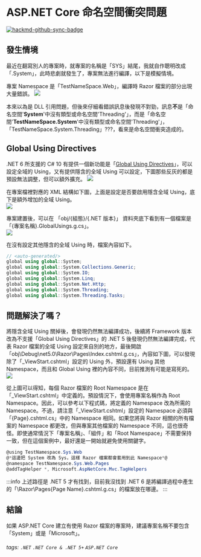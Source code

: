 # ASP.NET Core 命名空間衝突問題

[![hackmd-github-sync-badge](https://hackmd.io/eNFyilwkRxeJfYM8bqpJWA/badge)](https://hackmd.io/eNFyilwkRxeJfYM8bqpJWA)

## 發生情境
最近在翻寫別人的專案時，就專案的名稱是「SYS」結尾，我就自作聰明改成「.System」，此時悲劇就發生了，專案無法進行編譯，以下是模擬情境。

專案 Namespace 是「TestNameSpace.Web」，編譯時 Razor 檔案的部分出現大量錯誤。
![](https://i.imgur.com/7HdXqgc.png)

本來以為是 DLL 引用問題，但後來仔細看錯誤訊息後發現不對勁，訊息**不**是「命名空間'**System**'中沒有類型或命名空間'Threading'」，而是「命名空間'**TestNameSpace.System**'中沒有類型或命名空間'Threading'」，「TestNameSpace.System.Threading」???，看來是命名空間衝突造成的。

## Global Using Directives
.NET 6 所支援的 C# 10 有提供一個新功能是「[Global Using Directives](https://learn.microsoft.com/zh-tw/dotnet/csharp/whats-new/csharp-10#global-using-directives)」，可以設定全域的 Using，又有提供隱含的全域 Using 可以設定，下圖那些反灰的都是預設無法調整，但可以額外擴充。
![](https://i.imgur.com/TgKXsKo.png)

在專案檔裡對應的 XML 結構如下圖，上面是設定是否要啟用隱含全域 Using，底下是額外增加的全域 Using。  
![](https://i.imgur.com/7lmrIQJ.png)

專案建置後，可以在 「obj/{組態}/{.NET 版本}」 資料夾底下看到有一個檔案是「{專案名稱}.GlobalUsings.g.cs」。  
![](https://i.imgur.com/7bSacBU.png)

在沒有設定其他隱含的全域 Using 時，檔案內容如下。  
```csharp
// <auto-generated/>
global using global::System;
global using global::System.Collections.Generic;
global using global::System.IO;
global using global::System.Linq;
global using global::System.Net.Http;
global using global::System.Threading;
global using global::System.Threading.Tasks;
```

## 問題解決了嗎？
將隱含全域 Using 關掉後，會發現仍然無法編譯成功，後續將 Framework 版本改為不支援「Global Using Directives」的 .NET 5 後發現仍然無法編譯完成，代表 Razor 檔案的全域 Using 設定來自別的地方，最後開啟「obj\Debug\net5.0\Razor\Pages\Index.cshtml.g.cs」，內容如下圖，可以發現除了「\_ViewStart.cshtml」設定的 Using 外，預設還有 Using 其他 Namespace，而且和 Global Using 裡的內容不同，目前推測有可能是寫死的。  
![](https://i.imgur.com/I9EP4bk.png)

從上圖可以得知，每個 Razor 檔案的 Root Namespace 是在「\_ViewStart.cshtml」中定義的。預設情況下，會使用專案名稱作為 Root Namespace。因此，可以參考以下程式碼，將定義的 Namespace 改為所需的 Namespace。不過，請注意「\_ViewStart.cshtml」設定的 Namespace 必須與「{Page}.cshtml.cs」中的 Namespace 相同。如果您將與 Razor 相關的所有檔案的 Namespace 都更改，但與專案其他檔案的 Namespace 不同，這也很奇怪。即使通常情況下「專案名稱」、「組件」和「Root Namespace」不需要保持一致，但在這個案例中，最好還是一開始就避免使用關鍵字。

```csharp
@using TestNamespace.Sys.Web
@*這邊把 System 改為 Sys，這樣 Razor 檔案都會套用到此 Namespace*@
@namespace TestNamespace.Sys.Web.Pages
@addTagHelper *, Microsoft.AspNetCore.Mvc.TagHelpers
```

:::info
上述路徑是 .NET 5 才有找到，目前我沒找到 .NET 6 是將編譯過程中產生的「\Razor\Pages\{Page Name}.cshtml.g.cs」的檔案放在哪邊。
:::

## 結論
如果 ASP.NET Core 建立有使用 Razor 檔案的專案時，建議專案名稱不要包含「System」或是「Microsoft」。

###### tags: `.NET` `.NET Core & .NET 5+` `ASP.NET Core`
